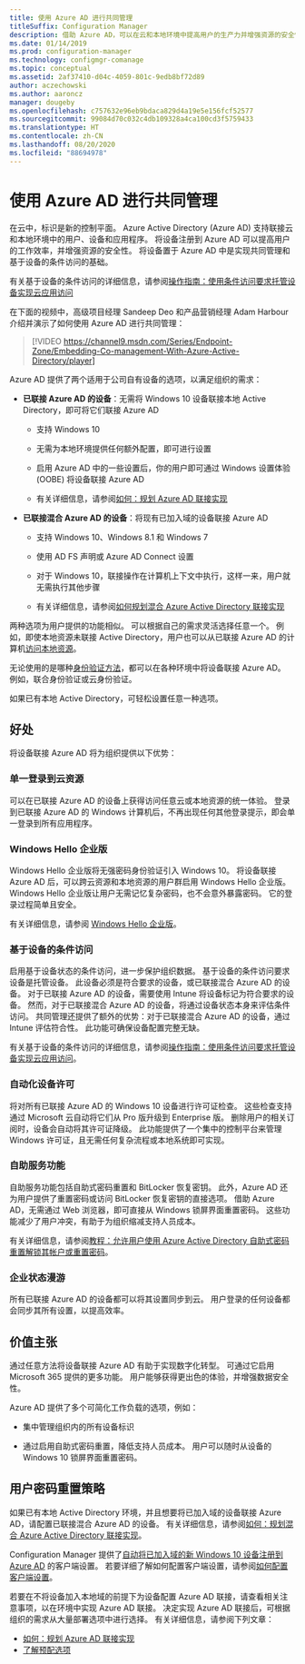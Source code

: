 ```yaml
---
title: 使用 Azure AD 进行共同管理
titleSuffix: Configuration Manager
description: 借助 Azure AD，可以在云和本地环境中提高用户的生产力并增强资源的安全性
ms.date: 01/14/2019
ms.prod: configuration-manager
ms.technology: configmgr-comanage
ms.topic: conceptual
ms.assetid: 2af37410-d04c-4059-801c-9edb8bf72d89
author: aczechowski
ms.author: aaroncz
manager: dougeby
ms.openlocfilehash: c757632e96eb9bdaca829d4a19e5e156fcf52577
ms.sourcegitcommit: 99084d70c032c4db109328a4ca100cd3f5759433
ms.translationtype: HT
ms.contentlocale: zh-CN
ms.lasthandoff: 08/20/2020
ms.locfileid: "88694978"
---
```

# <a name="use-azure-ad-for-co-management"></a>使用 Azure AD 进行共同管理

在云中，标识是新的控制平面。 Azure Active Directory (Azure AD) 支持联接云和本地环境中的用户、设备和应用程序。 将设备注册到 Azure AD 可以提高用户的工作效率，并增强资源的安全性。 将设备置于 Azure AD 中是实现共同管理和基于设备的条件访问的基础。

有关基于设备的条件访问的详细信息，请参阅[操作指南：使用条件访问要求托管设备实现云应用访问](/azure/active-directory/conditional-access/require-managed-devices)

在下面的视频中，高级项目经理 Sandeep Deo 和产品营销经理 Adam Harbour 介绍并演示了如何使用 Azure AD 进行共同管理：

> [!VIDEO https://channel9.msdn.com/Series/Endpoint-Zone/Embedding-Co-management-With-Azure-Active-Directory/player]

Azure AD 提供了两个适用于公司自有设备的选项，以满足组织的需求：  

- **已联接 Azure AD 的设备**：无需将 Windows 10 设备联接本地 Active Directory，即可将它们联接 Azure AD  

  - 支持 Windows 10

  - 无需为本地环境提供任何额外配置，即可进行设置  

  - 启用 Azure AD 中的一些设置后，你的用户即可通过 Windows 设置体验 (OOBE) 将设备联接 Azure AD  

  - 有关详细信息，请参阅[如何：规划 Azure AD 联接实现](/azure/active-directory/devices/azureadjoin-plan)  

- **已联接混合 Azure AD 的设备**：将现有已加入域的设备联接 Azure AD  

  - 支持 Windows 10、Windows 8.1 和 Windows 7

  - 使用 AD FS 声明或 Azure AD Connect 设置  

  - 对于 Windows 10，联接操作在计算机上下文中执行，这样一来，用户就无需执行其他步骤  

  - 有关详细信息，请参阅[如何规划混合 Azure Active Directory 联接实现](/azure/active-directory/devices/hybrid-azuread-join-plan)  

两种选项为用户提供的功能相似。 可以根据自己的需求灵活选择任意一个。 例如，即使本地资源未联接 Active Directory，用户也可以从已联接 Azure AD 的计算机[访问本地资源](/azure/active-directory/devices/azuread-join-sso)。

无论使用的是哪种[身份验证方法](/azure/active-directory/hybrid/choose-ad-authn)，都可以在各种环境中将设备联接 Azure AD。 例如，联合身份验证或云身份验证。

如果已有本地 Active Directory，可轻松设置任意一种选项。

## <a name="benefits"></a>好处

将设备联接 Azure AD 将为组织提供以下优势：

### <a name="single-sign-on-to-cloud-resources"></a>单一登录到云资源

可以在已联接 Azure AD 的设备上获得访问任意云或本地资源的统一体验。 登录到已联接 Azure AD 的 Windows 计算机后，不再出现任何其他登录提示，即会单一登录到所有应用程序。  

### <a name="windows-hello-for-business"></a>Windows Hello 企业版

Windows Hello 企业版将无强密码身份验证引入 Windows 10。 将设备联接 Azure AD 后，可以跨云资源和本地资源的用户群启用 Windows Hello 企业版。 Windows Hello 企业版让用户无需记忆复杂密码，也不会意外暴露密码。 它的登录过程简单且安全。

有关详细信息，请参阅 [Windows Hello 企业版](/windows/security/identity-protection/hello-for-business/hello-identity-verification)。  

### <a name="device-based-conditional-access"></a>基于设备的条件访问

启用基于设备状态的条件访问，进一步保护组织数据。 基于设备的条件访问要求设备是托管设备。 此设备必须是符合要求的设备，或已联接混合 Azure AD 的设备。 对于已联接 Azure AD 的设备，需要使用 Intune 将设备标记为符合要求的设备。 然而，对于已联接混合 Azure AD 的设备，将通过设备状态本身来评估条件访问。 共同管理还提供了额外的优势：对于已联接混合 Azure AD 的设备，通过 Intune 评估符合性。 此功能可确保设备配置完整无缺。

有关基于设备的条件访问的详细信息，请参阅[操作指南：使用条件访问要求托管设备实现云应用访问](/azure/active-directory/conditional-access/require-managed-devices)。  

### <a name="automatic-device-licensing"></a>自动化设备许可

将对所有已联接 Azure AD 的 Windows 10 设备进行许可证检查。 这些检查支持通过 Microsoft 云自动将它们从 Pro 版升级到 Enterprise 版。 删除用户的相关订阅时，设备会自动将其许可证降级。 此功能提供了一个集中的控制平台来管理 Windows 许可证，且无需任何复杂流程或本地系统即可实现。

### <a name="self-service-functionality"></a>自助服务功能

自助服务功能包括自助式密码重置和 BitLocker 恢复密钥。 此外，Azure AD 还为用户提供了重置密码或访问 BitLocker 恢复密钥的直接选项。 借助 Azure AD，无需通过 Web 浏览器，即可直接从 Windows 锁屏界面重置密码。 这些功能减少了用户冲突，有助于为组织缩减支持人员成本。  

有关详细信息，请参阅[教程：允许用户使用 Azure Active Directory 自助式密码重置解锁其帐户或重置密码](/azure/active-directory/authentication/tutorial-enable-sspr)。

### <a name="enterprise-state-roaming"></a>企业状态漫游

所有已联接 Azure AD 的设备都可以将其设置同步到云。 用户登录的任何设备都会同步其所有设置，以提高效率。  

## <a name="value-proposition"></a>价值主张

通过任意方法将设备联接 Azure AD 有助于实现数字化转型。 可通过它启用 Microsoft 365 提供的更多功能。 用户能够获得更出色的体验，并增强数据安全性。

Azure AD 提供了多个可简化工作负载的选项，例如：

- 集中管理组织内的所有设备标识  

- 通过启用自助式密码重置，降低支持人员成本。 用户可以随时从设备的 Windows 10 锁屏界面重置密码。  

## <a name="configure"></a>用户密码重置策略

如果已有本地 Active Directory 环境，并且想要将已加入域的设备联接 Azure AD，请配置已联接混合 Azure AD 的设备。 有关详细信息，请参阅[如何：规划混合 Azure Active Directory 联接实现](/azure/active-directory/devices/hybrid-azuread-join-plan)。

Configuration Manager 提供了[自动将已加入域的新 Windows 10 设备注册到 Azure AD](../core/clients/deploy/about-client-settings.md#automatically-register-new-windows-10-domain-joined-devices-with-azure-active-directory) 的客户端设置。 若要详细了解如何配置客户端设置，请参阅[如何配置客户端设置](../core/clients/deploy/configure-client-settings.md)。

若要在不将设备加入本地域的前提下为设备配置 Azure AD 联接，请查看相关注意事项，以在环境中实现 Azure AD 联接。 决定实现 Azure AD 联接后，可根据组织的需求从大量部署选项中进行选择。 有关详细信息，请参阅下列文章：

- [如何：规划 Azure AD 联接实现](/azure/active-directory/devices/azureadjoin-plan)  
- [了解预配选项](/azure/active-directory/devices/azureadjoin-plan#understand-your-provisioning-options)